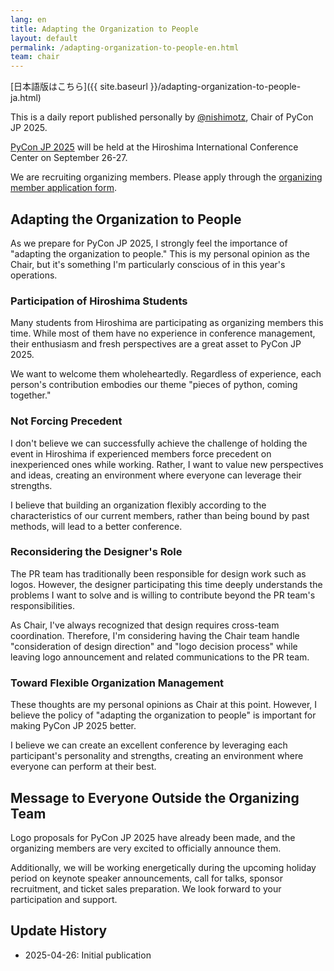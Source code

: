 ```yaml
---
lang: en
title: Adapting the Organization to People
layout: default
permalink: /adapting-organization-to-people-en.html
team: chair
---
```


[日本語版はこちら]({{ site.baseurl }}/adapting-organization-to-people-ja.html)

This is a daily report published personally by [@nishimotz](https://d.nishimotz.com/aboutme), Chair of PyCon JP 2025.

[PyCon JP 2025](https://2025.pycon.jp/) will be held at the Hiroshima International Conference Center on September 26-27.

We are recruiting organizing members. Please apply through the [organizing member application form](https://forms.gle/7irqYKhZVj7AY7LfA).



## Adapting the Organization to People

As we prepare for PyCon JP 2025, I strongly feel the importance of "adapting the organization to people." This is my personal opinion as the Chair, but it's something I'm particularly conscious of in this year's operations.

### Participation of Hiroshima Students

Many students from Hiroshima are participating as organizing members this time. While most of them have no experience in conference management, their enthusiasm and fresh perspectives are a great asset to PyCon JP 2025.

We want to welcome them wholeheartedly. Regardless of experience, each person's contribution embodies our theme "pieces of python, coming together."

### Not Forcing Precedent

I don't believe we can successfully achieve the challenge of holding the event in Hiroshima if experienced members force precedent on inexperienced ones while working. Rather, I want to value new perspectives and ideas, creating an environment where everyone can leverage their strengths.

I believe that building an organization flexibly according to the characteristics of our current members, rather than being bound by past methods, will lead to a better conference.

### Reconsidering the Designer's Role

The PR team has traditionally been responsible for design work such as logos. However, the designer participating this time deeply understands the problems I want to solve and is willing to contribute beyond the PR team's responsibilities.

As Chair, I've always recognized that design requires cross-team coordination. Therefore, I'm considering having the Chair team handle "consideration of design direction" and "logo decision process" while leaving logo announcement and related communications to the PR team.

### Toward Flexible Organization Management

These thoughts are my personal opinions as Chair at this point. However, I believe the policy of "adapting the organization to people" is important for making PyCon JP 2025 better.

I believe we can create an excellent conference by leveraging each participant's personality and strengths, creating an environment where everyone can perform at their best.

## Message to Everyone Outside the Organizing Team

Logo proposals for PyCon JP 2025 have already been made, and the organizing members are very excited to officially announce them.

Additionally, we will be working energetically during the upcoming holiday period on keynote speaker announcements, call for talks, sponsor recruitment, and ticket sales preparation. We look forward to your participation and support.



## Update History

- 2025-04-26: Initial publication
